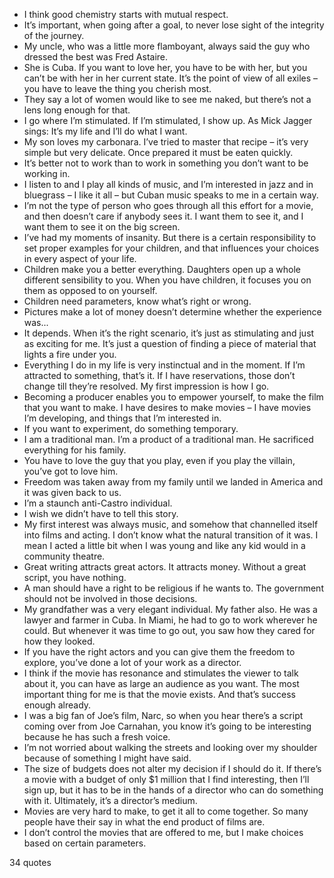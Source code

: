  - I think good chemistry starts with mutual respect.
 - It’s important, when going after a goal, to never lose sight of the integrity of the journey.
 - My uncle, who was a little more flamboyant, always said the guy who dressed the best was Fred Astaire.
 - She is Cuba. If you want to love her, you have to be with her, but you can’t be with her in her current state. It’s the point of view of all exiles – you have to leave the thing you cherish most.
 - They say a lot of women would like to see me naked, but there’s not a lens long enough for that.
 - I go where I’m stimulated. If I’m stimulated, I show up. As Mick Jagger sings: It’s my life and I’ll do what I want.
 - My son loves my carbonara. I’ve tried to master that recipe – it’s very simple but very delicate. Once prepared it must be eaten quickly.
 - It’s better not to work than to work in something you don’t want to be working in.
 - I listen to and I play all kinds of music, and I’m interested in jazz and in bluegrass – I like it all – but Cuban music speaks to me in a certain way.
 - I’m not the type of person who goes through all this effort for a movie, and then doesn’t care if anybody sees it. I want them to see it, and I want them to see it on the big screen.
 - I’ve had my moments of insanity. But there is a certain responsibility to set proper examples for your children, and that influences your choices in every aspect of your life.
 - Children make you a better everything. Daughters open up a whole different sensibility to you. When you have children, it focuses you on them as opposed to on yourself.
 - Children need parameters, know what’s right or wrong.
 - Pictures make a lot of money doesn’t determine whether the experience was...
 - It depends. When it’s the right scenario, it’s just as stimulating and just as exciting for me. It’s just a question of finding a piece of material that lights a fire under you.
 - Everything I do in my life is very instinctual and in the moment. If I’m attracted to something, that’s it. If I have reservations, those don’t change till they’re resolved. My first impression is how I go.
 - Becoming a producer enables you to empower yourself, to make the film that you want to make. I have desires to make movies – I have movies I’m developing, and things that I’m interested in.
 - If you want to experiment, do something temporary.
 - I am a traditional man. I’m a product of a traditional man. He sacrificed everything for his family.
 - You have to love the guy that you play, even if you play the villain, you’ve got to love him.
 - Freedom was taken away from my family until we landed in America and it was given back to us.
 - I’m a staunch anti-Castro individual.
 - I wish we didn’t have to tell this story.
 - My first interest was always music, and somehow that channelled itself into films and acting. I don’t know what the natural transition of it was. I mean I acted a little bit when I was young and like any kid would in a community theatre.
 - Great writing attracts great actors. It attracts money. Without a great script, you have nothing.
 - A man should have a right to be religious if he wants to. The government should not be involved in those decisions.
 - My grandfather was a very elegant individual. My father also. He was a lawyer and farmer in Cuba. In Miami, he had to go to work wherever he could. But whenever it was time to go out, you saw how they cared for how they looked.
 - If you have the right actors and you can give them the freedom to explore, you’ve done a lot of your work as a director.
 - I think if the movie has resonance and stimulates the viewer to talk about it, you can have as large an audience as you want. The most important thing for me is that the movie exists. And that’s success enough already.
 - I was a big fan of Joe’s film, Narc, so when you hear there’s a script coming over from Joe Carnahan, you know it’s going to be interesting because he has such a fresh voice.
 - I’m not worried about walking the streets and looking over my shoulder because of something I might have said.
 - The size of budgets does not alter my decision if I should do it. If there’s a movie with a budget of only $1 million that I find interesting, then I’ll sign up, but it has to be in the hands of a director who can do something with it. Ultimately, it’s a director’s medium.
 - Movies are very hard to make, to get it all to come together. So many people have their say in what the end product of films are.
 - I don’t control the movies that are offered to me, but I make choices based on certain parameters.

34 quotes